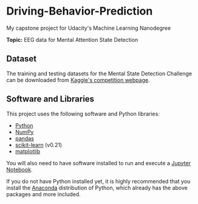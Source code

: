 # Driving-Behavior-Prediction

My capstone project for Udacity's Machine Learning Nanodegree

**Topic:** EEG data for Mental Attention State Detection

## Dataset

The training and testing datasets for the Mental State Detection Challenge can be downloaded from [Kaggle's competition webpage](https://www.kaggle.com/inancigdem/eeg-data-for-mental-attention-state-detection/data#).

## Software and Libraries

This project uses the following software and Python libraries:

* [Python](https://www.python.org/downloads/release/python-364/)
* [NumPy](https://numpy.org/)
* [pandas](https://pandas.pydata.org/)
* [scikit-learn](https://scikit-learn.org/stable/) (v0.21)
* [matplotlib](https://matplotlib.org/)

You will also need to have software installed to run and execute a [Jupyter Notebook](https://jupyter.org/).

If you do not have Python installed yet, it is highly recommended that you install the [Anaconda](https://www.anaconda.com/distribution/) distribution of Python, which already has the above packages and more included.
